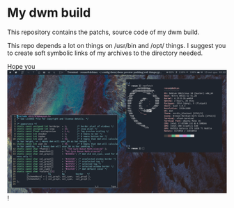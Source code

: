 # My dwm build
This repository contains the patchs, source code of my dwm build.

This repo depends a lot on things on /usr/bin and /opt/ things. I suggest you to create soft symbolic links of my archives to the directory needed.

Hope you ![my beauty](https://github.com/renanwp2/My-dwm-build/blob/main/images/github.png)!
